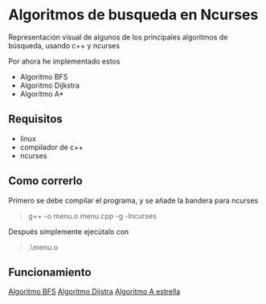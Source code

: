 # Algoritmos de busqueda en Ncurses

Representación visual de algunos de los principales algoritmos de búsqueda, usando c++ y ncurses

Por ahora he implementado estos
- Algoritmo BFS
- Algoritmo Dijkstra
- Algoritmo A*

## Requisitos

- linux
- compilador de c++
- ncurses

## Como correrlo

Primero se debe compilar el programa, y se añade la bandera para ncurses
> g++ -o menu.o menu.cpp -g -lncurses

Después simplemente ejecútalo con
> .\menu.o

## Funcionamiento

[Algoritmo BFS](https://github.com/MarvinGC/Algoritmos-de-busqueda/blob/main/github_images/algoritmo%20bfs.gif)
[Algoritmo Dijstra](https://github.com/MarvinGC/Algoritmos-de-busqueda/blob/main/github_images/algoritmo%20dijstra.gif)
[Algoritmo A estrella](https://github.com/MarvinGC/Algoritmos-de-busqueda/blob/main/github_images/algoritmo%20a%20estrella.gif)
